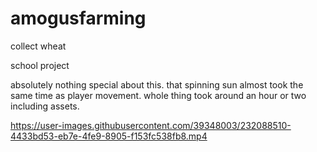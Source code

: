 # amogusfarming
 collect wheat

school project

absolutely nothing special about this. 
that spinning sun almost took the same time as player movement. 
whole thing took around an hour or two including assets. 


https://user-images.githubusercontent.com/39348003/232088510-4433bd53-eb7e-4fe9-8905-f153fc538fb8.mp4

